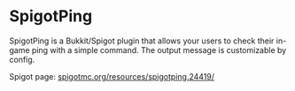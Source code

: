 # SpigotPing
SpigotPing is a Bukkit/Spigot plugin that allows your users to check their in-game ping with a simple command. The output message is customizable by config.

Spigot page: [spigotmc.org/resources/spigotping.24419/](https://www.spigotmc.org/resources/spigotping.24419/)
